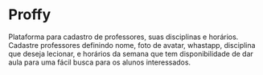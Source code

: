 # Proffy
Plataforma para cadastro de professores, suas disciplinas e horários. 
Cadastre professores definindo nome, foto de avatar, whastapp, disciplina que deseja lecionar, e horários da semana que tem disponibilidade de dar aula para uma fácil busca para os alunos interessados.
